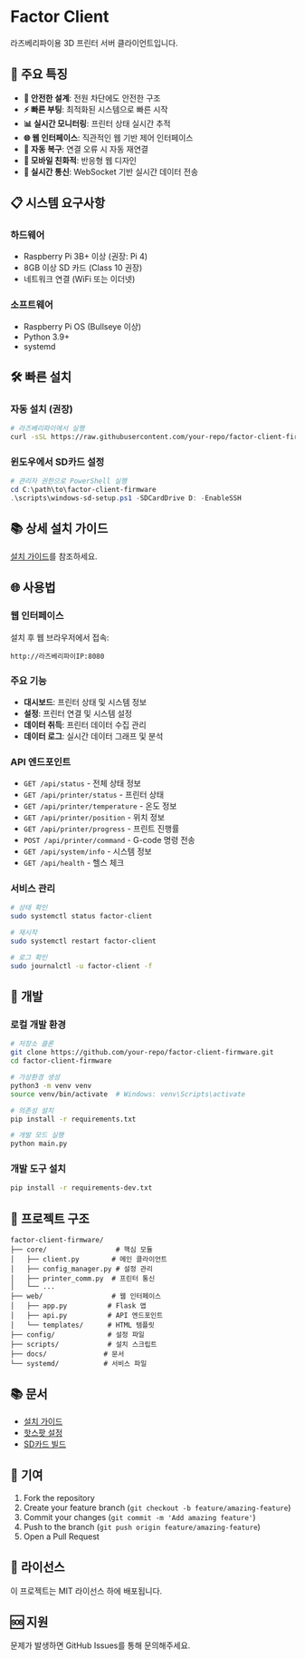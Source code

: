 # Factor Client

라즈베리파이용 3D 프린터 서버 클라이언트입니다.

## 🚀 주요 특징

- **🔌 안전한 설계**: 전원 차단에도 안전한 구조
- **⚡ 빠른 부팅**: 최적화된 시스템으로 빠른 시작
- **📊 실시간 모니터링**: 프린터 상태 실시간 추적
- **🌐 웹 인터페이스**: 직관적인 웹 기반 제어 인터페이스
- **🔧 자동 복구**: 연결 오류 시 자동 재연결
- **📱 모바일 친화적**: 반응형 웹 디자인
- **🔄 실시간 통신**: WebSocket 기반 실시간 데이터 전송

## 📋 시스템 요구사항

### 하드웨어
- Raspberry Pi 3B+ 이상 (권장: Pi 4)
- 8GB 이상 SD 카드 (Class 10 권장)
- 네트워크 연결 (WiFi 또는 이더넷)

### 소프트웨어
- Raspberry Pi OS (Bullseye 이상)
- Python 3.9+
- systemd

## 🛠️ 빠른 설치

### 자동 설치 (권장)

```bash
# 라즈베리파이에서 실행
curl -sSL https://raw.githubusercontent.com/your-repo/factor-client-firmware/main/scripts/install.sh | sudo bash
```

### 윈도우에서 SD카드 설정

```powershell
# 관리자 권한으로 PowerShell 실행
cd C:\path\to\factor-client-firmware
.\scripts\windows-sd-setup.ps1 -SDCardDrive D: -EnableSSH
```

## 📚 상세 설치 가이드

[설치 가이드](docs/installation_guide.md)를 참조하세요.

## 🌐 사용법

### 웹 인터페이스

설치 후 웹 브라우저에서 접속:

```
http://라즈베리파이IP:8080
```

### 주요 기능

- **대시보드**: 프린터 상태 및 시스템 정보
- **설정**: 프린터 연결 및 시스템 설정
- **데이터 취득**: 프린터 데이터 수집 관리
- **데이터 로그**: 실시간 데이터 그래프 및 분석

### API 엔드포인트

- `GET /api/status` - 전체 상태 정보
- `GET /api/printer/status` - 프린터 상태
- `GET /api/printer/temperature` - 온도 정보
- `GET /api/printer/position` - 위치 정보
- `GET /api/printer/progress` - 프린트 진행률
- `POST /api/printer/command` - G-code 명령 전송
- `GET /api/system/info` - 시스템 정보
- `GET /api/health` - 헬스 체크

### 서비스 관리

```bash
# 상태 확인
sudo systemctl status factor-client

# 재시작
sudo systemctl restart factor-client

# 로그 확인
sudo journalctl -u factor-client -f
```

## 🔧 개발

### 로컬 개발 환경

```bash
# 저장소 클론
git clone https://github.com/your-repo/factor-client-firmware.git
cd factor-client-firmware

# 가상환경 생성
python3 -m venv venv
source venv/bin/activate  # Windows: venv\Scripts\activate

# 의존성 설치
pip install -r requirements.txt

# 개발 모드 실행
python main.py
```

### 개발 도구 설치

```bash
pip install -r requirements-dev.txt
```

## 📁 프로젝트 구조

```
factor-client-firmware/
├── core/                 # 핵심 모듈
│   ├── client.py        # 메인 클라이언트
│   ├── config_manager.py # 설정 관리
│   ├── printer_comm.py  # 프린터 통신
│   └── ...
├── web/                 # 웹 인터페이스
│   ├── app.py          # Flask 앱
│   ├── api.py          # API 엔드포인트
│   └── templates/      # HTML 템플릿
├── config/             # 설정 파일
├── scripts/            # 설치 스크립트
├── docs/              # 문서
└── systemd/           # 서비스 파일
```

## 📚 문서

- [설치 가이드](docs/installation_guide.md)
- [핫스팟 설정](docs/hotspot_setup_guide.md)
- [SD카드 빌드](docs/sd_card_build_guide.md)

## 🤝 기여

1. Fork the repository
2. Create your feature branch (`git checkout -b feature/amazing-feature`)
3. Commit your changes (`git commit -m 'Add amazing feature'`)
4. Push to the branch (`git push origin feature/amazing-feature`)
5. Open a Pull Request

## 📄 라이선스

이 프로젝트는 MIT 라이선스 하에 배포됩니다.

## 🆘 지원

문제가 발생하면 GitHub Issues를 통해 문의해주세요. 